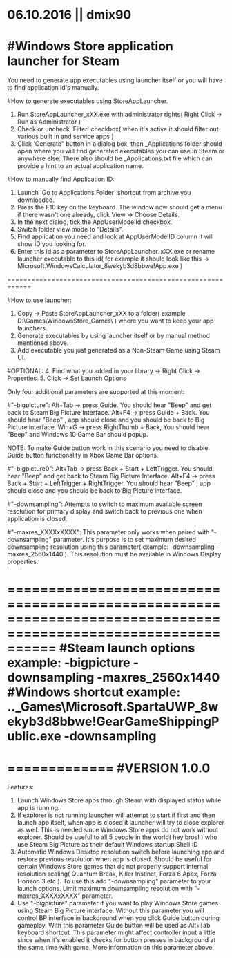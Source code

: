 06.10.2016 || dmix90
============================================================
#Windows Store application launcher for Steam
============================================================

You need to generate app executables using launcher itself or you will have to find application id's manually.

#How to generate executables using StoreAppLauncher.
1. Run StoreAppLauncher_xXX.exe with administrator rights( Right Click -> Run as Administrator )
2. Check or uncheck 'Filter' checkbox( when it's active it should filter out various built in and service apps )
3. Click 'Generate" button in a dialog box, then _Applications folder should open where you will find generated executables you can use in Steam or anywhere else. There also should be _Applications.txt file which can provide a hint to an actual application name.

#How to manually find Application ID:
1. Launch 'Go to Applications Folder' shortcut from archive you downloaded.
2. Press the F10 key on the keyboard. The window now should get a menu if there wasn't one already, click View -> Choose Details.
3. In the next dialog, tick the AppUserModelId checkbox.
4. Switch folder view mode to "Details".
5. Find application you need and look at AppUserModelID column it will show ID you looking for.
6. Enter this id as a parameter to StoreAppLauncher_xXX.exe or rename launcher executable to this id( for example it should look like this -> Microsoft.WindowsCalculator_8wekyb3d8bbwe!App.exe )

============================================================

#How to use launcher:
1. Copy -> Paste StoreAppLauncher_xXX to a folder( example D:\Games\WindowsStore\_Games\ ) where you 
want to keep your app launchers.
2. Generate executables by using launcher itself or by manual method mentioned above.
3. Add executable you just generated as a Non-Steam Game using Steam UI.

#OPTIONAL:
4. Find what you added in your library -> Right Click -> Properties.
5. Click -> Set Launch Options

Only four additional parameters are supported at this moment:

#"-bigpicture":
Alt+Tab -> press Guide. You should hear "Beep" and get back to Steam Big Picture Interface.
Alt+F4  -> press Guide + Back. You should hear "Beep" , app should close and you should be back to Big Picture interface.
Win+G 	-> press RightThumb + Back, You should hear "Beep" and Windows 10 Game Bar should popup.

NOTE: To make Guide button work in this scenario you need to disable Guide button functionality in Xbox Game Bar options.

#"-bigpicture0":
Alt+Tab -> press Back + Start + LeftTrigger. You should hear "Beep" and get back to Steam Big Picture Interface.
Alt+F4  -> press Back + Start + LeftTrigger + RightTrigger. You should hear "Beep" , app should close and you should be back to Big Picture interface.

#"-downsampling":
Attempts to switch to maximum available screen resolution for primary display and switch back to previous one when application is closed.

#"-maxres_XXXXxXXXX":
This parameter only works when paired with "-downsampling" parameter. It's purpose is to set maximum desired downsampling resolution using this parameter( example: -downsampling -maxres_2560x1440 ). This resolution must be available in Windows Display properties.

==============================================================================================================
#Steam launch options example: -bigpicture -downsampling -maxres_2560x1440
#Windows shortcut example: ..\_Games\Microsoft.SpartaUWP_8wekyb3d8bbwe!GearGameShippingPublic.exe -downsampling
==============================================================================================================

=============
#VERSION 1.0.0
=============
Features:
1. Launch Windows Store apps through Steam with displayed status while app is running.
2. If explorer is not running launcher will attempt to start if first and then launch app itself, when app is closed it launcher will try to close explorer as well. This is needed since Windows Store apps do not work without explorer. Should be useful to all 5 people in the world( hey bros! ) who use Steam Big Picture as their default Windows startup Shell :D
3. Automatic Windows Desktop resolution switch before launching app and restore previous resolution when app is closed. Should be useful for certain Windows Store games that do not properly support internal resolution scaling( Quantum Break, Killer Instinct, Forza 6 Apex, Forza Horizon 3 etc ). To use this add "-downsampling" parameter to your launch options. Limit maximum downsampling resolution with "-maxres_XXXXxXXXX" parameter.
4. Use "-bigpicture" parameter if you want to play Windows Store games using Steam Big Picture interface. Without this parameter you will control BP interface in background when you click Guide button during gameplay. With this parameter Guide button will be used as Alt+Tab keyboard shortcut. This parameter might affect controller input a little since when it's enabled it checks for button presses in background at the same time with game. More information on this parameter above.
